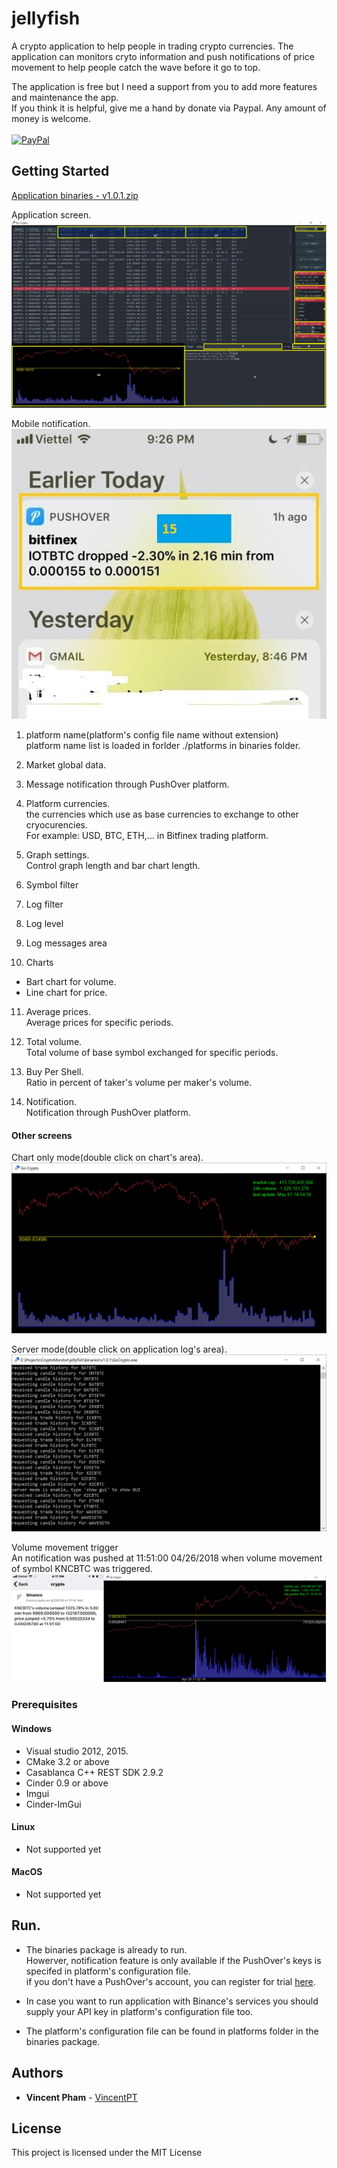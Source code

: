 # jellyfish
A crypto application to help people in trading crypto currencies.
The application can monitors cryto information and push notifications of price movement to help people catch the wave before it go to top.

The application is free but I need a support from you to add more features and maintenance the app.  
If you think it is helpful, give me a hand by donate via Paypal. Any amount of money is welcome.  
<br>[![PayPal](https://www.paypalobjects.com/en_US/i/btn/btn_donate_LG.gif)](https://www.paypal.com/cgi-bin/webscr?cmd=_s-xclick&hosted_button_id=RVQTSH368STYG)

## Getting Started

[Application binaries - v1.0.1.zip](/binaries/v1.0.1.zip)

Application screen.  
![Application screen](/docs/GoCrypto-with-marks.jpg)

Mobile notification.  
![Notification](/docs/notifications.jpg)

1. platform name(platform's config file name without extension)  
platform name list is loaded in forlder ./platforms in binaries folder.
       
2. Market global data.
    
3. Message notification through PushOver platform.
    
4. Platform currencies.  
the currencies which use as base currencies to exchange to other cryocurencies.  
For example: USD, BTC, ETH,... in Bitfinex trading platform.  
       
5. Graph settings.  
Control graph length and bar chart length.

6. Symbol filter
       
7. Log filter  
    
8. Log level  
    
9. Log messages area  
    
10. Charts  
* Bart chart for volume.  
* Line chart for price.  
       
11. Average prices.  
Average prices for specific periods.
       
12. Total volume.  
Total volume of base symbol exchanged for specific periods.  

13. Buy Per Shell.  
Ratio in percent of taker's volume per maker's volume.

15. Notification.  
Notification through PushOver platform.

#### Other screens
Chart only mode(double click on chart's area).  
![Charts](/docs/GoCrypto-graph-only.jpg)

Server mode(double click on application log's area).  
![Servermode](/docs/GoCrypto-server-mode.jpg)

Volume movement trigger  
An notification was pushed at 11:51:00 04/26/2018 when volume movement of symbol KNCBTC was triggered.  
![notificationview](/docs/notification_sample.JPG)

### Prerequisites
#### Windows
* Visual studio 2012, 2015. 
* CMake 3.2 or above
* Casablanca C++ REST SDK 2.9.2
* Cinder 0.9 or above
* Imgui
* Cinder-ImGui
    
#### Linux
* Not supported yet
    
 #### MacOS
* Not supported yet

## Run.
- The binaries package is already to run.  
  Howerver, notification feature is only available if the PushOver's keys is specifed in platform's configuration file.  
  if you don't have a PushOver's account, you can register for trial [here](https://pushover.net/).  
    
- In case you want to run application with Binance's services you should supply your API key in platform's configuration file too.
    
- The platform's configuration file can be found in platforms folder in the binaries package.
## Authors
* **Vincent Pham** - [VincentPT](https://github.com/VincentPT)

## License
This project is licensed under the MIT License 
